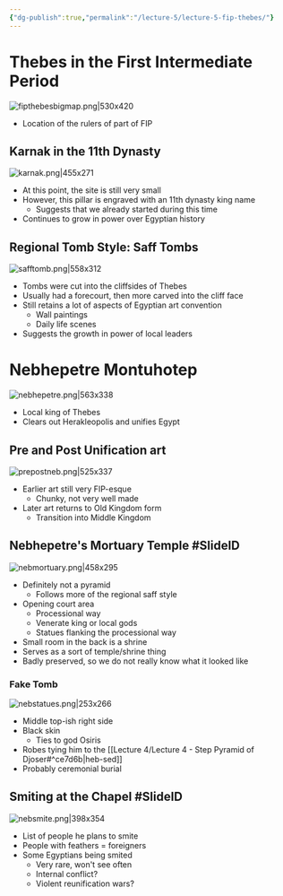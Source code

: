 ```yaml
---
{"dg-publish":true,"permalink":"/lecture-5/lecture-5-fip-thebes/"}
---
```



# Thebes in the First Intermediate Period
![fipthebesbigmap.png|530x420](/img/user/Images/fipthebesbigmap.png)
- Location of the rulers of part of FIP

## Karnak in the 11th Dynasty
![karnak.png|455x271](/img/user/Images/karnak.png)
- At this point, the site is still very small
- However, this pillar is engraved with an 11th dynasty king name
	- Suggests that we already started during this time
- Continues to grow in power over Egyptian history

## Regional Tomb Style: Saff Tombs
![safftomb.png|558x312](/img/user/Images/safftomb.png)
- Tombs were cut into the cliffsides of Thebes
- Usually had a forecourt, then more carved into the cliff face
- Still retains a lot of aspects of Egyptian art convention
	- Wall paintings
	- Daily life scenes
- Suggests the growth in power of local leaders

# Nebhepetre Montuhotep
![nebhepetre.png|563x338](/img/user/Images/nebhepetre.png)
- Local king of Thebes
- Clears out Herakleopolis and unifies Egypt

## Pre and Post Unification art
![prepostneb.png|525x337](/img/user/Images/prepostneb.png)
- Earlier art still very FIP-esque
	- Chunky, not very well made
- Later art returns to Old Kingdom form
	- Transition into Middle Kingdom

## Nebhepetre's Mortuary Temple #SlideID
![nebmortuary.png|458x295](/img/user/Images/nebmortuary.png)
- Definitely not a pyramid
	- Follows more of the regional saff style
- Opening court area
	- Processional way
	- Venerate king or local gods
	- Statues flanking the processional way
- Small room in the back is a shrine
- Serves as a sort of temple/shrine thing
- Badly preserved, so we do not really know what it looked like

### Fake Tomb
![nebstatues.png|253x266](/img/user/Images/nebstatues.png)
- Middle top-ish right side
- Black skin
	- Ties to god Osiris
- Robes tying him to the [[Lecture 4/Lecture 4 - Step Pyramid of Djoser#^ce7d6b\|heb-sed]]
- Probably ceremonial burial

## Smiting at the Chapel #SlideID
![nebsmite.png|398x354](/img/user/Images/nebsmite.png)
- List of people he plans to smite
- People with feathers = foreigners
- Some Egyptians being smited
	- Very rare, won't see often
	- Internal conflict?
	- Violent reunification wars?